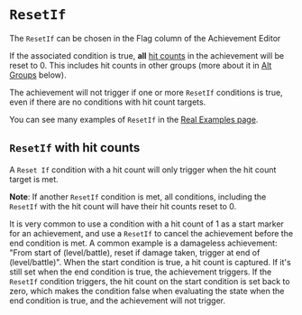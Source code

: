 # `ResetIf`

The `ResetIf` can be chosen in the Flag column of the Achievement Editor

If the associated condition is true, **all** [hit counts](Hit-Counts) in the achievement will be reset to 0. This includes hit counts in other groups (more about it in [Alt Groups](Alt-Groups) below).

The achievement will not trigger if one or more `ResetIf` conditions is true, even if there are no conditions with hit count targets.

You can see many examples of `ResetIf` in the [Real Examples page](Real-Examples).

## `ResetIf` with hit counts

A `Reset If` condition with a hit count will only trigger when the hit count target is met.

**Note**: If another `ResetIf` condition is met, all conditions, including the `ResetIf` with the hit count will have their hit counts reset to 0.

It is very common to use a condition with a hit count of 1 as a start marker for an achievement, and use a `ResetIf` to cancel the achievement before the end condition is met. A common example is a damageless achievement: "From start of (level/battle), reset if damage taken, trigger at end of (level/battle)". When the start condition is true, a hit count is captured. If it's still set when the end condition is true, the achievement triggers. If the `ResetIf` condition triggers, the hit count on the start condition is set back to zero, which makes the condition false when evaluating the state when the end condition is true, and the achievement will not trigger.
